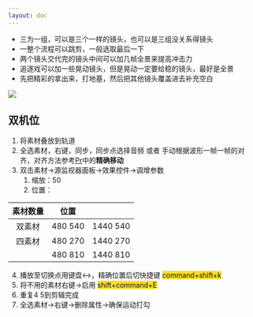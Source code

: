 ```yaml
---
layout: doc
---
```

+ 三为一组，可以是三个一样的镜头，也可以是三组没关系得镜头
+ 一整个流程可以跳剪，一般选取最后一下
+ 两个镜头交代完的镜头中间可以加几帧全景来提高冲击力
+ 追逐戏可以加一些晃动镜头，但是晃动一定要给稳的镜头，最好是全景
+ 先把精彩的拿出来，打地基，然后把其他镜头覆盖进去补充空白

![](https://cdn.nlark.com/yuque/0/2025/png/22404493/1747895328041-03c4d5db-1953-4827-903d-1612fef94267.png)

## 双机位
1. 将素材叠放到轨道
2. 全选素材，右键，同步，同步点选择音频    或者    手动根据波形一帧一帧的对齐，对齐方法参考[Pr](https://www.yuque.com/junee-lzcyv/olpm8a/cscfxwxqydv1vxzd)中的**精确移动**
3. 双击素材->源监视器面板->效果控件->调增参数
    1. 缩放：50
    2. 位置：

| 素材数量 | 位置 | |
| :---: | :---: | --- |
| 双素材 | 480   540 | 1440  540 |
| 四素材 | 480   270 | 1440   270 |
| | 480   810 | 1440   810 |


4. 播放至切换点用键盘↔，精确位置后切快捷键 <font style="background-color:#FBDE28;">command+shift+k</font>
5. 将不用的素材右键->启用   <font style="background-color:#FBDE28;">shift+command+E</font>
6. 重复4 5到剪辑完成
7. 全选素材->右键->删除属性->确保运动打勾

